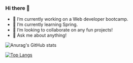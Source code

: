 ### Hi there 👋



- 🔭 I’m currently working on a Web developer bootcamp.
- 🌱 I’m currently learning Spring.
- 👯 I’m looking to collaborate on any fun projects!
- 💬 Ask me about anything!

![Anurag's GitHub stats](https://github-readme-stats.vercel.app/api?username=sooni2&count_private=true&show_icons=true&theme=dracula)

[![Top Langs](https://github-readme-stats.vercel.app/api/top-langs/?username=sooni2&layout=compact&theme=dracula)](https://github.com/anuraghazra/github-readme-stats)

